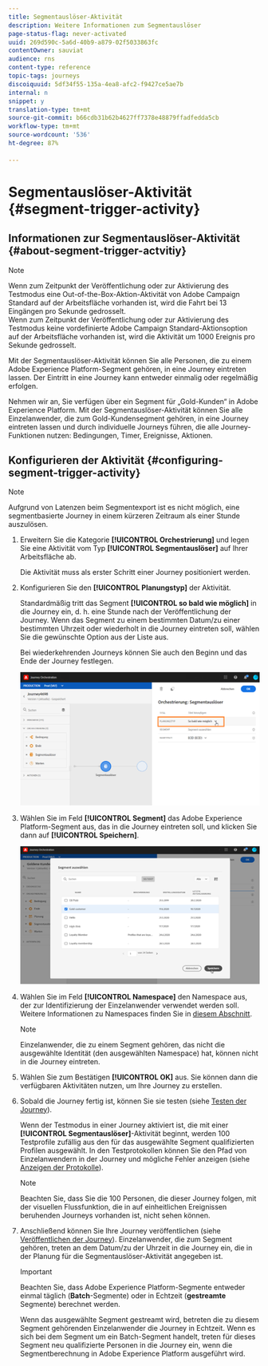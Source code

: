 ```yaml
---
title: Segmentauslöser-Aktivität
description: Weitere Informationen zum Segmentauslöser
page-status-flag: never-activated
uuid: 269d590c-5a6d-40b9-a879-02f5033863fc
contentOwner: sauviat
audience: rns
content-type: reference
topic-tags: journeys
discoiquuid: 5df34f55-135a-4ea8-afc2-f9427ce5ae7b
internal: n
snippet: y
translation-type: tm+mt
source-git-commit: b66cdb31b62b4627ff7378e48879ffadfedda5cb
workflow-type: tm+mt
source-wordcount: '536'
ht-degree: 87%

---
```



# Segmentauslöser-Aktivität {#segment-trigger-activity}

## Informationen zur Segmentauslöser-Aktivität {#about-segment-trigger-actvitiy}

>[!NOTE]
>
>Wenn zum Zeitpunkt der Veröffentlichung oder zur Aktivierung des Testmodus eine Out-of-the-Box-Aktion-Aktivität von Adobe Campaign Standard auf der Arbeitsfläche vorhanden ist, wird die Fahrt bei 13 Eingängen pro Sekunde gedrosselt. <br>Wenn zum Zeitpunkt der Veröffentlichung oder zur Aktivierung des Testmodus keine vordefinierte Adobe Campaign Standard-Aktionsoption auf der Arbeitsfläche vorhanden ist, wird die Aktivität um 1000 Ereignis pro Sekunde gedrosselt.

Mit der Segmentauslöser-Aktivität können Sie alle Personen, die zu einem Adobe Experience Platform-Segment gehören, in eine Journey eintreten lassen. Der Eintritt in eine Journey kann entweder einmalig oder regelmäßig erfolgen.

Nehmen wir an, Sie verfügen über ein Segment für „Gold-Kunden“ in Adobe Experience Platform. Mit der Segmentauslöser-Aktivität können Sie alle Einzelanwender, die zum Gold-Kundensegment gehören, in eine Journey eintreten lassen und durch individuelle Journeys führen, die alle Journey-Funktionen nutzen: Bedingungen, Timer, Ereignisse, Aktionen.

## Konfigurieren der Aktivität {#configuring-segment-trigger-activity}

>[!NOTE]
>
>Aufgrund von Latenzen beim Segmentexport ist es nicht möglich, eine segmentbasierte Journey in einem kürzeren Zeitraum als einer Stunde auszulösen.

1. Erweitern Sie die Kategorie **[!UICONTROL Orchestrierung]** und legen Sie eine Aktivität vom Typ **[!UICONTROL Segmentauslöser]** auf Ihrer Arbeitsfläche ab.

   Die Aktivität muss als erster Schritt einer Journey positioniert werden.

1. Konfigurieren Sie den **[!UICONTROL Planungstyp]** der Aktivität.

   Standardmäßig tritt das Segment **[!UICONTROL so bald wie möglich]** in die Journey ein, d. h. eine Stunde nach der Veröffentlichung der Journey. Wenn das Segment zu einem bestimmten Datum/zu einer bestimmten Uhrzeit oder wiederholt in die Journey eintreten soll, wählen Sie die gewünschte Option aus der Liste aus.

   Bei wiederkehrenden Journeys können Sie auch den Beginn und das Ende der Journey festlegen.

   ![](../assets/segment-trigger-schedule.png)

1. Wählen Sie im Feld **[!UICONTROL Segment]** das Adobe Experience Platform-Segment aus, das in die Journey eintreten soll, und klicken Sie dann auf **[!UICONTROL Speichern]**.

   ![](../assets/segment-trigger-segment-selection.png)

1. Wählen Sie im Feld **[!UICONTROL Namespace]** den Namespace aus, der zur Identifizierung der Einzelanwender verwendet werden soll. Weitere Informationen zu Namespaces finden Sie in [diesem Abschnitt](../event/selecting-the-namespace.md).

   >[!NOTE]
   >
   >Einzelanwender, die zu einem Segment gehören, das nicht die ausgewählte Identität (den ausgewählten Namespace) hat, können nicht in die Journey eintreten.

1. Wählen Sie zum Bestätigen **[!UICONTROL OK]** aus. Sie können dann die verfügbaren Aktivitäten nutzen, um Ihre Journey zu erstellen.

1. Sobald die Journey fertig ist, können Sie sie testen (siehe [Testen der Journey](../building-journeys/testing-the-journey.md)).

   Wenn der Testmodus in einer Journey aktiviert ist, die mit einer **[!UICONTROL Segmentauslöser]**-Aktivität beginnt, werden 100 Testprofile zufällig aus den für das ausgewählte Segment qualifizierten Profilen ausgewählt. In den Testprotokollen können Sie den Pfad von Einzelanwendern in der Journey und mögliche Fehler anzeigen (siehe [Anzeigen der Protokolle](../building-journeys/testing-the-journey.md#viewing_logs)).

   >[!NOTE]
   >
   >Beachten Sie, dass Sie die 100 Personen, die dieser Journey folgen, mit der visuellen Flussfunktion, die in auf einheitlichen Ereignissen beruhenden Journeys vorhanden ist, nicht sehen können.

1. Anschließend können Sie Ihre Journey veröffentlichen (siehe [Veröffentlichen der Journey](../building-journeys/publishing-the-journey.md)). Einzelanwender, die zum Segment gehören, treten an dem Datum/zu der Uhrzeit in die Journey ein, die in der Planung für die Segmentauslöser-Aktivität angegeben ist.

   >[!IMPORTANT]
   >
   >Beachten Sie, dass Adobe Experience Platform-Segmente entweder einmal täglich (**Batch**-Segmente) oder in Echtzeit (**gestreamte** Segmente) berechnet werden.
   >
   >Wenn das ausgewählte Segment gestreamt wird, betreten die zu diesem Segment gehörenden Einzelanwender die Journey in Echtzeit. Wenn es sich bei dem Segment um ein Batch-Segment handelt, treten für dieses Segment neu qualifizierte Personen in die Journey ein, wenn die Segmentberechnung in Adobe Experience Platform ausgeführt wird.
